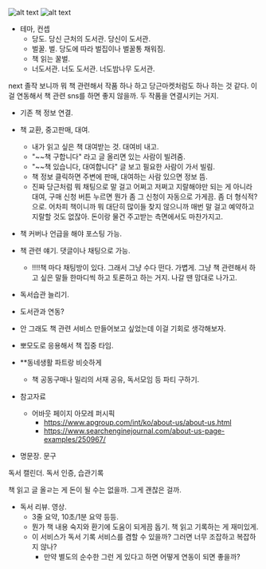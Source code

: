 ![alt text](image-2.png)
![alt text](image-3.png)

- 테마, 컨셉
  - 당도. 당신 근처의 도서관. 당신이 도서관.
  - 벌꿀. 벌. 당도에 따라 벌집이나 벌꿀통 채워짐.
  - 책 읽는 꿀벌.
  - 너도서관. 너도 도서관. 너도밤나무 도서관.

next 졸작
보니까 뭐 책 관련해서 작품 하나 하고 당근마켓처럼도 하나 하는 것 같다. 이걸 연동해서 책 관련 sns를 하면 좋지 않을까. 두 작품을 연결시키는 거지. 
- 기존 책 정보 연결.
- 책 교환, 중고판매, 대여.
  - 내가 읽고 싶은 책 대여받는 것. 대여비 내고.
  - "~~책 구합니다" 라고 글 올리면 있는 사람이 빌려줌.
  - "~~책 있습니다, 대여합니다" 글 보고 필요한 사람이 가서 빌림. 
  - 책 정보 클릭하면 주변에 판매, 대여하는 사람 있으면 정보 뜸.
  - 진짜 당근처럼 뭐 채팅으로 말 걸고 어쩌고 저쩌고 지랄해야만 되는 게 아니라 대여, 구매 신청 버튼 누르면 뭔가 좀 그 신청이 자동으로 가게끔. 좀 더 형식적?으로. 어차피 책이니까 뭐 대단히 많이들 찾지 않으니까 매번 말 걸고 예약하고 지랄할 것도 없잖아. 돈이랑 물건 주고받는 측면에서도 마찬가지고. 
- 책 커버나 언급을 해야 포스팅 가능. 
- 책 관련 얘기. 댓글이나 채팅으로 가능. 
  - !!!!책 마다 채팅방이 있다. 그래서 그냥 수다 떤다. 가볍게. 그냥 책 관련해서 하고 싶은 말들 한마디씩 하고 토론하고 하는 거지. 나갈 땐 맘대로 나가고. 
- 독서습관 늘리기.
- 도서관과 연동?
- 안 그래도 책 관련 서비스 만들어보고 싶었는데 이걸 기회로 생각해보자. 
- 뽀모도로 응용해서 책 집중 타임.
- **동네생활 파트랑 비슷하게
  - 책 공동구매나 밀리의 서재 공유, 독서모임 등 파티 구하기.

- 참고자료
  - 어바웃 페이지 아모레 퍼시픽
    - https://www.apgroup.com/int/ko/about-us/about-us.html
    - https://www.searchenginejournal.com/about-us-page-examples/250967/  
- 명문장. 문구

독서 캘린더. 독서 인증, 습관기록

책 읽고 글 올ㄹ는 게 돈이 될 수는 없을까. 그게 괜찮은 걸까. 

- 독서 리뷰. 영상.
  - 3줄 요약, 10초/1분 요약 등등.
  - 뭔가 책 내용 숙지와 환기에 도움이 되게끔 돕기. 책 읽고 기록하는 게 재미있게.
  - 이 서비스가 독서 기록 서비스를 겸할 수 있을까? 그러면 너무 조잡하고 복잡하지 않나?
    - 만약 별도의 순수한 그런 게 있다고 하면 어떻게 연동이 되면 좋을까?